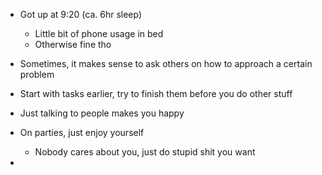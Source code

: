 - Got up at 9:20 (ca. 6hr sleep)
	- Little bit of phone usage in bed
	- Otherwise fine tho

- Sometimes, it makes sense to ask others on how to approach a certain problem
- Start with tasks earlier, try to finish them before you do other stuff
- Just talking to people makes you happy
- On parties, just enjoy yourself
	- Nobody cares about you, just do stupid shit you want
- 